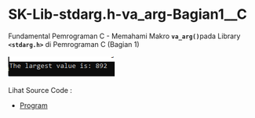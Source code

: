 # SK-Lib-stdarg.h-va_arg-Bagian1__C
Fundamental Pemrograman C - Memahami Makro <code><b>va_arg()</b></code>pada Library <code><b>&lt;stdarg.h></b></code> di Pemrograman C (Bagian 1)<br><br>
<img src="https://github.com/RizkyKhapidsyah/SK-Lib-stdarg.h-va_arg-Bagian1__C/blob/master/SK-Lib-stdarg.h-va_arg-Bagian1__C/result/001.PNG"><br><br>
Lihat Source Code : <br>
- <a href="https://github.com/RizkyKhapidsyah/SK-Lib-stdarg.h-va_arg-Bagian1__C/blob/master/SK-Lib-stdarg.h-va_arg-Bagian1__C/Source.c">Program</a>
